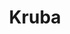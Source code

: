 ---
layout: place
title: "Kruba"
permalink: /district-of-columbia/washington/kruba.html
stateAbbr: DC
stateName: District of Columbia
cityName: Washington
seo:
  name: "Kruba"
  type: Restaurant
  links: http://krubathai.com/
description: "Thai dishes, sushi & sashimi served amid teak tables, carved-wood decor & a convivial bar scene. Kruba serves delicious sushi in Washington, District of Columbia. Try fresh Japanese dishes for a great dining experience. Available for takeout, delivery, lunch, and dinner."
place_id: ChIJGYRr_9C5t4kRVgyzuVBkCRg
photos:
  - >-
    AUy1YQ0ZJw14II_lj0WDNhUzRS01STg9AQD_QNQ6xE2ovZT1I1-2PJdvILLjvpzWIfAjLVpoiuuEjF3GapsOHUFTy94QeGSRGV92627LrNYpJsm3Tf2MrXKqtxjGgBVvlxdoxR0cUM2wTe9wn4vkgH8c-9wyIcwwLhwKw622_FjrGoRoIWYPQjaFEfsyhiy_cj4P-2upL5kATfhQSNxV3N6Fh1I0WBBMGGLaFx7bA0PQxPbtlKu0XiJMAvUyr6rwQAp7S0ODhtHrfW28Rw95EgYVS2HGGWW31-J8nYq7E049g2SCbKaxszsfijT3lKSVbPVJ4sG3cQK0I8tYzNfA43m30--DrjBpy8K301mu8PfJf0mbWqjQay8Dl0fU6bZlP6Xm06vNVwNO3dul1cyJHycLARVLyMEwYdv0GlLP8ROqgb0
  - >-
    AUy1YQ3eEATzKolOoxUYpYPuC1trp-dZhcZ5sUntqLwbl-HzzR1G8xENgkp9_DHF-omuU9jxvPbz679EZfnS1wfkVamS_Tf3yHTiR_3kqztA67qaRluH2pgpMP7QodJNHmWkQ8Btz8Nc17HKeoMg4bPpCa4GlLvladVwX56cq4FP7gVPPcm0KHQIpekT21azI3GEuVBBTv3QdWnVwUEgMj8nziOqVqdS1iMq4r_JK-eL9sn1kqASKG_8w5iNs8VXboMav5dZL613Wd7SGBg0kULXh1YT7Pxi-iSA1CdPS3FhTWA417W0XGvAgHSY5GDE0guB9M6EJtNQOi9C5tgWjQXb4uhByR0CHVgOD4W012W9QLmxoUcQ-nERGgGSJRYW0V-eRzdjZBjcyj1gShz4twrlUMEHrOSvgYeniz4P6pUBP88LXg
  - >-
    AUy1YQ36a-C16DQdXxMZUmP69ae7KuWRRMYxAAplrB3XC9hmvcKeK2eHKjibRUajxWWTlIlInpofa9nqU7t28pD9ogvKg64dj_UlMP7hUsUtSlvaooO_-0CZkh4Kd3DMX3wd30_QDaMdfsKVSFwaEHZGdhmGaeEHiN5GmfnOg-s5VZ0Gg_bNYBAKAS7-Sc65PK1I3PTVMf8NqKSQp969T78eTmlCWOrGE6axpkBO2thTdA76A7Cj_Ar7mWx0zTUqKJIcnp1ebCdm7Lf2gjHzutDmN7mZfAjHhu8mwdDLwCd8Zk6BXoOPa5wdLXPz05kKuo3RabjqnLKd4Vpw5XwwSMZCVCUFSHIWm1GueiPbO_206ABlqvdz1x9oOrBrhe6LNL7dyigztRgRYUUE5c722fhbHRPmyXGy9cjfmxbedsE5EBOy5w
  - >-
    AUy1YQ3rMDaqn_2UpDSzVh8gXrRQoEXpq18kqq5Sx-xaaeITVCTOjC9Fw4h8Bi2CunfxYsb8fohE8q9jU_A_kc7KkcV6gSA4p2VSzDVlGXP8nf0I_50OQ_yudMc6tWErCqlgFlQTUFQSHNtavszGl2hc47CTbyiZq6Lo4HRRsLYygxlecYux_VhbVeQFmn77tJNVw_eJYMKUC9N6L8Qx8KMHgi1oHCKI3q5s7MVeirHU2cLpokb4BZRtV-dYFe0ovHILaXUP9_O9VEk94nNxzXSaeupk2xqfy7ijLQSJSIJmuQqjnD0c170j8vY5cRXclcFtg11uLnP7MItkogEqIG6DDIfbq48_Cs165IhWXAXlUnLZovvjYJgiG72wlRcULiHF1lINxh1iPYWfEmjuIlpZCNErFMzulEC4dZ03AZ_4SuFbHg
  - >-
    AUy1YQ23HAtjohNNBdi9Hz-3d7cmApgau0J3FGRS0Yp80QvOb_m9PLbRf6AdnQtDIv1R99OxfOm7kf7D5XWpbFYf6ZUIMhO_TyK6Hjqkmd3v7EjShEDjmJaRIVthik-PoZ4VcQRkxDS4ql2yxSgdF8HoEfay4sPX1vMT32cT7o-9pmJBf1lSR3_7tM0FBJhlJ2cOqe2pE7kQiHDmPWpbPQ1Xc9wvn7EvuLV2uo9fLiQm75yYOPATbAMDDiJeUdz1lCgU8of-NmqpN7cOFO4jqSUUZS366__Pvb7LkSo1gcuEFZXKE5Rq0dDdaE90UI-aQOFneOq8cx9CMtS6cqjOEGJKLxGM1t0RGqnMCYoW5bVt13yVdXK6pIZFu5CIpJWDdot3uCHLeRQBmuD-BouhC_vPOiwBnaAMhp5-xafA9wL4eLUlpA
  - >-
    AUy1YQ0z0Wd9KeWEPJgjGTPJ89jrpuhSDMfzBnAGwDAPxfxrQEFboRwZx_1miFsptVMn2mQ4DadsiiEgDBUZOMkyidXHLeNXHojXNjRl2tiBWlgU57oDlqJkY6LuEBEYv44L1fnl178RQDo6bb6jCGlLuZuxcrnD3N6bElb3yRQ_vlYa4RTEcSnAvs4QC_YDqcXQaB2Qaj2nG-YMmKtosMsvAHd1Ni4VqWWpgRX-PXOwf1B3-_-CL6e4r9CrdRilCMes_-E_hmq0X280NzJlpXeR3RrCyGjYa2R8tShu14Xs5-X2kZpq2A7weWzCpHB_fJafNy23z2tM9zXf3mspRQWIehjaGC8i6k6c07szNUtt8n96kJJysCddVBoRqHD65TdvhlWEp56srCcdy4LytlJijoq95HSkrLgYU9SyuhnfBCMQHWI
  - >-
    AUy1YQ1lHpB3f0bCvfnddDXh68lVxXVjpvg2V6dBHanyM2GsPZbuOjWgKFKagTN7vrm8EBELZp-SatBieS8mxk5R3MFaMyU6VWuP-63K8HuomkC2hoh_DTVnuYRrIYNh4ab5YMYfY0q8rAT9xPI7_JiO_YAGBwbqx7f-IQnzJWGRh97X8CtkmtpqL5ZszPLub1RU1n2_lC3iGgJFjJfEVCLhWWlC_h82AE32JqPgTYAw-9LbZBnS65y0nT16enDXGELZuF4YbntEBeGYnMIVYY0-fHduIpKMA_Eo0H21q7HvUpNFIg9A-EWWcgQr7SqCiCO0WPJWekiJjHARonn1UUIz8AP8TJ1eEg57OQXeVZLFZakKXJic3ckUseoF1B6tmXa5sRyQ3yI0q5XLEOmy_Gk1KoQw1FmmiRphna9p_PBoOhfjID-O
  - >-
    AUy1YQ1fOVgSeA4o-EG8G3M6itBkoz7PsiCNBZeW8onpxenw6DyS0hMHIZ8yVAL67QsIDREgZNJzLrTDOIx9dwKxXoprwpP1oo43yL07eKidmstW30va3DkJ2oa_grz2YgMF6GCf8OnnZEdcgva6G9BUAtIcx6pGGYFxhCoE6Oi_GV-4Z-uF_Y7aR_5jcREldJ1nFQ__TrgpKILaHodIRPF5EXOg8vcCmL1RpZ4Og1IZIqYMvVNEwBaYmniGkI8ZL2z0P5ZMk96AsRrjUBiOJ6M73q8doa8ZL6JMXRs6rF5Cybw6EU-0DqFB-J04VJ91cnn8CvyYLCJrPr0CCrAd6p5N4ZMJf1jnFwHRgloJe1RCtLuOPxy9zG228IY81BrxiiuryrhlIlNkCX6jSPpPiLHCaUurqk5rJHgQKl7b8tB5cEUzUpyz
  - >-
    AUy1YQ0Izl016RDvywB0HO0WjMXTn6RBoXbCxW0yAl5yErfc78xffxGo4r4i6E2FCbGcLVsN_3_1j601EWktI_NW2QcvJTmRIq_BbzM29lyWAe3M6RZBSiO5UusJSEs5SPnV8_o1gK9-68gf89-LKRG1I8gkUhasoEHFAxpPUueLC6s6LqLTy8U_CJP71cRjovxLahO6qjps8O1CleKhHvgl6VUmSlY21DyDp30ZegjDtPZMILL6nMBHRvjwhgfyvvd_am0L19VyxAxyygChK-c0NziCn2fyb5kheWKP15INLxRmd-HLi7V-d0le823KGERGUF4xu-Qz4I4il2XCxorx3B23bpnZEzicgBFzsHjCK49yFr1k2PSTj8s9YrRZYpLgYhfupOXq0YhJSXaB50buJKo4i44aZmQ-85z8RW6Eov8
  - >-
    AUy1YQ2wdcHOWEf70SqCspcYYfB-Aq_3y1I6_DL0hPVZp8oFT_9W1ftSd1Z8nU-3BsXjsbLwSnHuQGIJhQOdx9aZCwfKZv94yXGrCXdgI_mPy1qTGrjQa9gJnvFP--Ladj-FXv20O9EA_jepNILH938Ab-WAf3gWKyTm4RpvwKz1i1kuyy5Mdhh04KjnG4yTrQ7d1nTVevRsuk5gqHP6UCRwMeGgvyKgj4TwEZVxDSDPq76xluk-M_gYaP-WIhiXeoYrkYkZKRULkEsnuO0IsS3sjd2Qjr_6s2mpABEYvTL-5ExrgG4B7mujHrWsV-OPLM271A4nHHwPtJlH8MAeB7prOhQmG7r4JbO2ijLBk5SkpecrAEMBfmyXP32OLvos64Ov2w1-QgF2a9TbK8Vh9rmvbtl3UMVI6NoKkK9wNqcImedyrJ_p
address: 300 Water St SE, Washington, DC 20003, USA
street: 300 Water St SE
city: Washington
state: DC
zip: '20003'
country: USA
neighborhood: Navy Yard
latitude: '38.873994'
longitude: '-77.001707'
accessibility_options:
  wheelchairAccessibleEntrance: true
  wheelchairAccessibleRestroom: true
  wheelchairAccessibleSeating: true
business_status: OPERATIONAL
name: Kruba
google_maps_links:
  directionsUri: >-
    https://www.google.com/maps/dir//''/data=!4m7!4m6!1m1!4e2!1m2!1m1!1s0x89b7b9d0ff6b8419:0x18096450b9b30c56!3e0
  placeUri: https://maps.google.com/?cid=1732025829576346710
  writeAReviewUri: >-
    https://www.google.com/maps/place//data=!4m3!3m2!1s0x89b7b9d0ff6b8419:0x18096450b9b30c56!12e1
  reviewsUri: >-
    https://www.google.com/maps/place//data=!4m4!3m3!1s0x89b7b9d0ff6b8419:0x18096450b9b30c56!9m1!1b1
  photosUri: >-
    https://www.google.com/maps/place//data=!4m3!3m2!1s0x89b7b9d0ff6b8419:0x18096450b9b30c56!10e5
primary_type: Sushi Restaurant
opening_hours:
  regular: null
  current: null
secondary_opening_hours:
  regular:
    weekdayDescriptions: null
    type: null
  current:
    weekdayDescriptions: null
    type: null
phone: (202) 484-0234
price_level: PRICE_LEVEL_MODERATE
price_range: $10 &mdash; 20
rating: '4.0'
rating_count: 473
website: http://krubathai.com/
reviews:
  - ChdDSUhNMG9nS0VJQ0FnSUNYMjhLcDdnRRAB
  - ChdDSUhNMG9nS0VJQ0FnSUNicHI2a3J3RRAB
  - ChdDSUhNMG9nS0VJQ0FnTUNRdF82STlRRRAB
  - ChZDSUhNMG9nS0VJQ0FnSUNmcGFpX1h3EAE
  - ChdDSUhNMG9nS0VJQ0FnSURWMmNiTTR3RRAB
parking_options: {}
payment_options:
  acceptsCreditCards: true
  acceptsDebitCards: true
  acceptsNfc: true
allow_dogs: null
curbside_pickup: null
delivery: true
dine_in: true
good_for_children: true
good_for_groups: true
good_for_sports: null
live_music: false
menu_for_children: false
outdoor_seating: true
reservable: true
restroom: true
serves_beer: true
serves_breakfast: false
serves_brunch: false
serves_cocktails: true
serves_coffee: true
serves_dinner: true
serves_dessert: true
serves_lunch: true
serves_vegetarian_food: true
serves_wine: true
takeout: true
summary: >-
  Thai dishes, sushi & sashimi served amid teak tables, carved-wood decor & a
  convivial bar scene.

---
